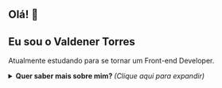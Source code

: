 ## Olá! 👋
## Eu sou o Valdener Torres

Atualmente estudando para se tornar um Front-end Developer.

<details> 
<summary> <b> Quer saber mais sobre mim? </b> <i>(Clique aqui para expandir)</i> </summary>
<br>

<a href="https://github.com/anuraghazra/github-readme-stats">
    <img align="center" src="https://github-readme-stats.vercel.app/api?username=valdenert&show_icons=true&count_private=true&theme=radical&hide=issues" />
  </a>

### Algumas Tecnologias

![HTML5](https://img.shields.io/badge/-HTML5-E34F26?style=flat-square&logo=html5&logoColor=white) ![CSS3](https://img.shields.io/badge/-CSS3-549FDE?style=flat-square&logo=css3&logoColor=white) ![JavaScript](https://img.shields.io/badge/-JavaScript-F7B93E?style=flat-square&logo=javascript&logoColor=fff)  ![Nodejs](https://img.shields.io/badge/-Node.js-43853d?style=flat-square&logo=Node.js&logoColor=white) ![MySQL](https://img.shields.io/badge/-MySQL-00758F?style=flat-square&logo=mysql&logoColor=white)  ![Git](https://img.shields.io/badge/-Git-F05032?style=flat-square&logo=git&logoColor=white) ![VSCode](https://img.shields.io/badge/-VSCode-0085D1?style=flat-square&logo=visual-studio-code&logoColor=white)   ![Linux](https://img.shields.io/badge/-Linux-16C60C?style=flat-square&logo=linux&logoColor=white)   ![Windows](https://img.shields.io/badge/-Windows-00ADEF?style=flat-square&logo=windows&logoColor=white)
</details>
